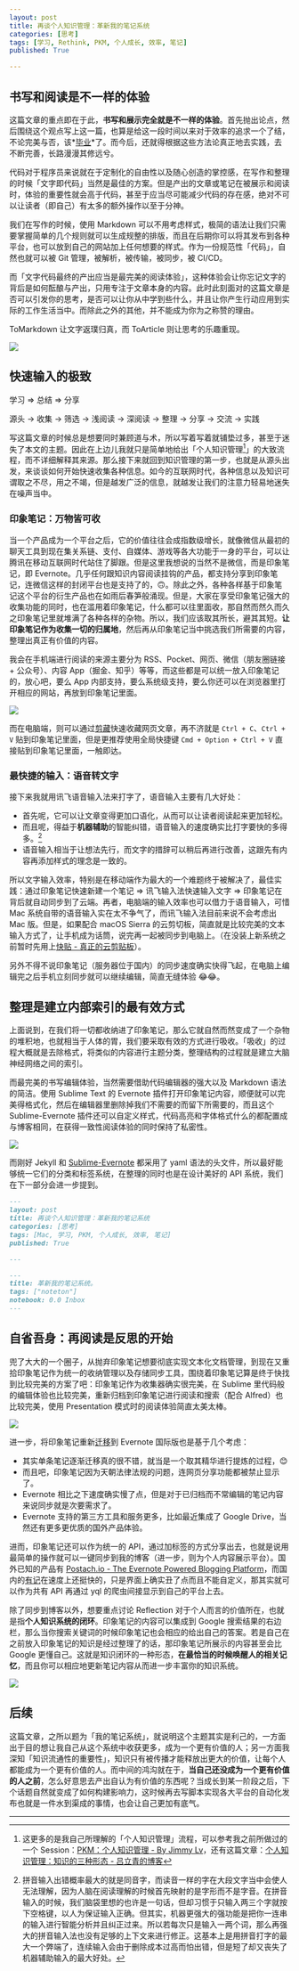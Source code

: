 ```yaml
---
layout: post
title: 再谈个人知识管理：革新我的笔记系统
categories: [思考]
tags: [学习, Rethink, PKM, 个人成长, 效率, 笔记]
published: True

---
```


## 书写和阅读是不一样的体验

这篇文章的重点即在于此，**书写和展示完全就是不一样的体验**。首先抛出论点，然后围绕这个观点写上这一篇，也算是给这一段时间以来对于效率的追求一个了结，不论完美与否，该*[毕业](http://mp.weixin.qq.com/s?__biz=MzI0OTA3ODUzOA==&mid=2664275884&idx=1&sn=49728bdd11b5ffb114a9cdd713cc1b42&scene=1&srcid=0711Y8M9oKi9QUfpxIbk6ZrW#rd)*了。而今后，还就得根据这些方法论真正地去实践，去不断完善，长路漫漫其修远兮。

代码对于程序员来说就在于定制化的自由性以及随心创造的掌控感，在写作和整理的时候「文字即代码」当然是最佳的方案。但是产出的文章或笔记在被展示和阅读时，体验的重要性就会高于代码，甚至于应当尽可能减少代码的存在感，绝对不可以让读者（即自己）有太多的额外操作以至于分神。

我们在写作的时候，使用 Markdown 可以不用考虑样式，极简的语法让我们只需要掌握简单的几个规则就可以生成规整的排版，而且在后期你可以将其发布到各种平台，也可以放到自己的网站加上任何想要的样式。作为一份规范性「代码」，自然也就可以被 Git 管理，被解析，被传输，被同步，被 CI/CD。

而「文字代码最终的产出应当是最完美的阅读体验」，这种体验会让你忘记文字的背后是如何酝酿与产出，只用专注于文章本身的内容。此时此刻面对的这篇文章是否可以引发你的思考，是否可以让你从中学到些什么，并且让你产生行动应用到实际的工作生活当中。而除此之外的其他，并不能成为你为之称赞的理由。

ToMarkdown 让文字返璞归真，而 ToArticle 则让思考的乐趣重现。

![](http://7xjbdq.com1.z0.glb.clouddn.com/images/2016/1468653650621.png)

## 快速输入的极致

学习 => 总结 => 分享

源头 -> 收集 -> 筛选 -> 浅阅读 -> 深阅读 -> 整理 -> 分享 -> 交流 -> 实践

写这篇文章的时候总是想要同时兼顾道与术，所以写着写着就铺垫过多，甚至于迷失了本文的主题。因此在上边儿我就只是简单地给出「个人知识管理[^1]」的大致流程，而不详细解释其来源。那么接下来就回到知识管理的第一步，也就是从源头出发，来谈谈如何开始快速收集各种信息。如今的互联网时代，各种信息以及知识可谓取之不尽，用之不竭，但是越发广泛的信息，就越发让我们的注意力轻易地迷失在噪声当中。

### 印象笔记：万物皆可收

当一个产品成为一个平台之后，它的价值往往会成指数级增长，就像微信从最初的聊天工具到现在集关系链、支付、自媒体、游戏等各大功能于一身的平台，可以让腾讯在移动互联网时代站住了脚跟。但是这里我想说的当然不是微信，而是印象笔记，即 Evernote。几乎任何跟知识内容阅读挂钩的产品，都支持分享到印象笔记，连微信这样的封闭平台也是支持了的，🙃。除此之外，各种各样基于印象笔记这个平台的衍生产品也在如雨后春笋般涌现。但是，大家在享受印象笔记强大的收集功能的同时，也在滥用着印象笔记，什么都可以往里面收，那自然而然久而久之印象笔记里就堆满了各种各样的杂物。所以，我们应该取其所长，避其其短。**让印象笔记作为收集一切的归属地**，然后再从印象笔记当中挑选我们所需要的内容，整理出真正有价值的内容。

我会在手机端进行阅读的来源主要分为 RSS、Pocket、网页、微信（朋友圈链接 + 公众号）、内容 App（掘金、知乎）等等，而这些都是可以统一放入印象笔记的，放心吧，要么 App 内部支持，要么系统级支持，要么你还可以在浏览器里打开相应的网站，再放到印象笔记里面。

![](http://7xjbdq.com1.z0.glb.clouddn.com/images/2016/1468653900621.png)

而在电脑端，则可以通过[剪藏](https://www.yinxiang.com/webclipper/)快速收藏网页文章，再不济就是 `Ctrl + C`、`Ctrl + V` 贴到印象笔记里面，但是更推荐使用全局快捷键 `Cmd + Option + Ctrl + V` 直接贴到印象笔记里面，一触即达。

### 最快捷的输入：语音转文字

接下来我就用讯飞语音输入法来打字了，语音输入主要有几大好处：

- 首先呢，它可以让文章变得更加口语化，从而可以让读者阅读起来更加轻松。
- 而且呢，得益于**机器辅助**的智能纠错，语音输入的速度确实比打字要快的多得多。[^2]
- 语音输入相当于让想法先行，而文字的措辞可以稍后再进行改善，这跟先有内容再添加样式的理念是一致的。

所以文字输入效率，特别是在移动端作为最大的一个难题终于被解决了，最佳实践：通过印象笔记快速新建一个笔记 => 讯飞输入法快速输入文字 => 印象笔记在背后就自动同步到了云端。再者，电脑端的输入效率也可以借力于语音输入，可惜 Mac 系统自带的语音输入实在太不争气了，而讯飞输入法目前来说不会考虑出 Mac 版。但是，如果配合 macOS Sierra 的云剪切板，简直就是比较完美的文本输入方式了，让手机成为话筒，说完再一起被同步到电脑上。（在没装上新系统之前暂时先用上[快贴 - 真正的云剪贴板](http://clipber.com/clipber/)）。

另外不得不说印象笔记（服务器位于国内）的同步速度确实快得飞起，在电脑上编辑完之后手机立刻同步就可以继续编辑，简直无缝体验 😂😂。

## 整理是建立内部索引的最有效方式

上面说到，在我们将一切都收纳进了印象笔记，那么它就自然而然变成了一个杂物的堆积地，也就相当于人体的胃，我们要采取有效的方式进行吸收。「吸收」的过程大概就是去除格式，将类似的内容进行主题分类，整理结构的过程就是建立大脑神经网络之间的索引。

而最完美的书写编辑体验，当然需要借助代码编辑器的强大以及 Markdown 语法的简洁。使用 Sublime Text 的 Evernote 插件打开印象笔记内容，顺便就可以完美得格式化，然后在编辑器里删除掉我们不需要的而留下所需要的，而且这个 Sublime-Evernote 插件还可以自定义样式，代码高亮和字体格式什么的都配置成与博客相同，在获得一致性阅读体验的同时保持了私密性。

![](http://7xjbdq.com1.z0.glb.clouddn.com/images/2016/1468653053257.png)

而刚好 Jekyll 和 [Sublime-Evernote](https://github.com/bordaigorl/sublime-evernote) 都采用了 yaml 语法的头文件，所以最好能够统一它们的分类和标签系统，在整理的同时也是在设计美好的 API 系统，我们在下一部分会进一步提到。

```markdown
---
layout: post
title: 再谈个人知识管理：革新我的笔记系统
categories: [思考]
tags: [Mac, 学习, PKM, 个人成长, 效率, 笔记]
published: True

---
```

```md
---
title: 革新我的笔记系统。
tags: ["noteton"]
notebook: 0.0 Inbox
---
```

## 自省吾身：再阅读是反思的开始

兜了大大的一个圈子，从抛弃印象笔记想要彻底实现文本化文档管理，到现在又重拾印象笔记作为统一的收纳管理以及存储同步工具，围绕着印象笔记算是终于快找到比较完美的方案了吧：印象笔记作为收集器确实很完美，在 Sublime 里代码般的编辑体验也比较完美，重新归档到印象笔记进行阅读和搜索（配合 Alfred）也比较完美，使用 Presentation 模式时的阅读体验简直太美太棒。

![](http://7xjbdq.com1.z0.glb.clouddn.com/images/2016/1468654167867.png)

进一步，将印象笔记重新[迁移](https://help.yinxiang.com/hc/zh-cn/articles/212819428-%E5%A6%82%E4%BD%95%E8%BF%81%E7%A7%BBEvernote%E5%9B%BD%E9%99%85%E7%89%88%E7%AC%94%E8%AE%B0%E5%88%B0%E5%8D%B0%E8%B1%A1%E7%AC%94%E8%AE%B0-)到 Evernote 国际版也是基于几个考虑：

- 其实单条笔记逐渐迁移真的很不错，就当是一个取其精华进行提炼的过程，😊 
- 而且吧，印象笔记因为天朝法律法规的问题，连网页分享功能都被禁止显示了。
- Evernote 相比之下速度确实慢了点，但是对于已归档而不常编辑的笔记内容来说同步就是次要需求了。
- Evernote 支持的第三方工具和服务更多，比如最近集成了 Google Drive，当然还有更多更优质的国外产品体验。

进而，印象笔记还可以作为统一的 API，通过加标签的方式分享出去，也就是说用最简单的操作就可以一键同步到我的博客（进一步，则为个人内容展示平台）。国外已知的产品有 [Postach.io - The Evernote Powered Blogging Platform](http://postach.io/app/)，而国内的[有记](http://noteton.com/)在速度上还挺快的，只是界面上确实丑了点而且不能自定义，那其实就可以作为共有 API 再通过 yql 的爬虫间接显示到自己的平台上去。

除了同步到博客以外，想要重点讨论 Reflection 对于个人而言的价值所在，也就是指**个人知识系统的闭环**。印象笔记的内容可以集成到 Google 搜索结果的右边栏，那么当你搜索关键词的时候印象笔记也会相应的给出自己的答案。若是自己在之前放入印象笔记的知识是经过整理了的话，那印象笔记所展示的内容甚至会比 Google 更懂自己。这就是知识闭环的一种形态，**在最恰当的时候唤醒人的相关记忆**，而且你可以相应地更新笔记内容从而进一步丰富你的知识系统。

![](http://7xjbdq.com1.z0.glb.clouddn.com/images/2016/1468654329533.png)

## 后续

这篇文章，之所以题为「我的笔记系统」，就说明这个主题其实是利己的，一方面出于目的想让我自己从这个系统中收获更多，成为一个更有价值的人；另一方面我深知「知识流通性的重要性」，知识只有被传播才能释放出更大的价值，让每个人都能成为一个更有价值的人。而中间的鸿沟就在于，**当自己还没成为一个更有价值的人之前**，怎么好意思去产出自认为有价值的东西呢？当成长到某一阶段之后，下个话题自然就变成了如何构建影响力，这时候再去写脚本实现各大平台的自动化发布也就是一件水到渠成的事情，也会让自己更加有底气。

------

[^1]: 这更多的是我自己所理解的「个人知识管理」流程，可以参考我之前所做过的一个 Session：[PKM：个人知识管理 - By Jimmy Lv](http://blog.jimmylv.info/slides/2015-08-29-personal-knowledge-management.htm)，还有这篇文章：[个人知识管理：知识的三种形态 - 吕立青的博客](http://blog.jimmylv.info/2015-10-09-three-types-of-knowledge/)
[^2]: 拼音输入出错概率最大的就是同音字，而读音一样的字在大段文字当中会使人无法理解，因为人脑在阅读理解的时候首先映射的是字形而不是字音。在拼音输入的时候，我们脑袋里想的也许是一句话，但却习惯于只输入两三个字就按下空格键，以人为保证输入正确。但其实，机器更强大的强功能是把你一连串的输入进行智能分析并且纠正过来。所以若每次只是输入一两个词，那么再强大的拼音输入法也没有足够的上下文来进行修正。这基本上是用拼音打字的最大一个弊端了，连续输入会由于删除成本过高而怕出错，但是短了却又丧失了机器辅助输入的最大好处。
